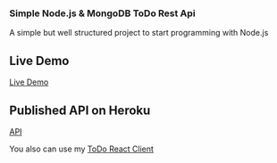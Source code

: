 ### Simple Node.js & MongoDB ToDo Rest Api

A simple but well structured project to start programming with Node.js

## Live Demo
[Live Demo](https://mybitbird.github.io/todo-react-client/) 

## Published API on Heroku

[API](https://bitbirdtodo.herokuapp.com/api/tasks) 


You also can use my  [ToDo React Client](https://github.com/MyBitBird/todo-react-client) 

